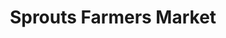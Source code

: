 ---
title: "Sprouts Farmers Market"
url: /henderson/sprouts-farmers-market-green-valley-parkway/
shop: supermarket
---